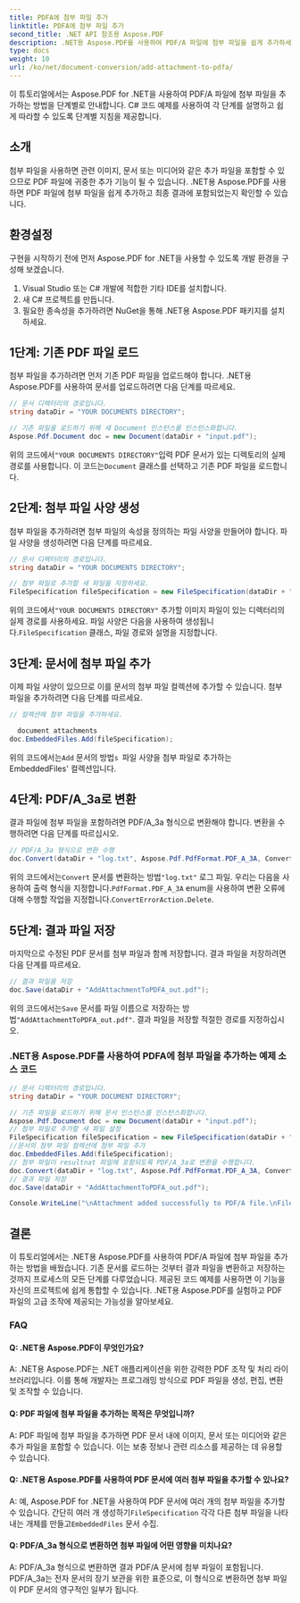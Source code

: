 ```yaml
---
title: PDFA에 첨부 파일 추가
linktitle: PDFA에 첨부 파일 추가
second_title: .NET API 참조용 Aspose.PDF
description: .NET용 Aspose.PDF를 사용하여 PDF/A 파일에 첨부 파일을 쉽게 추가하세요.
type: docs
weight: 10
url: /ko/net/document-conversion/add-attachment-to-pdfa/
---
```

이 튜토리얼에서는 Aspose.PDF for .NET을 사용하여 PDF/A 파일에 첨부 파일을 추가하는 방법을 단계별로 안내합니다. C# 코드 예제를 사용하여 각 단계를 설명하고 쉽게 따라할 수 있도록 단계별 지침을 제공합니다.

## 소개

첨부 파일을 사용하면 관련 이미지, 문서 또는 미디어와 같은 추가 파일을 포함할 수 있으므로 PDF 파일에 귀중한 추가 기능이 될 수 있습니다. .NET용 Aspose.PDF를 사용하면 PDF 파일에 첨부 파일을 쉽게 추가하고 최종 결과에 포함되었는지 확인할 수 있습니다.

## 환경설정

구현을 시작하기 전에 먼저 Aspose.PDF for .NET을 사용할 수 있도록 개발 환경을 구성해 보겠습니다.

1. Visual Studio 또는 C# 개발에 적합한 기타 IDE를 설치합니다.
2. 새 C# 프로젝트를 만듭니다.
3. 필요한 종속성을 추가하려면 NuGet을 통해 .NET용 Aspose.PDF 패키지를 설치하세요.

## 1단계: 기존 PDF 파일 로드

첨부 파일을 추가하려면 먼저 기존 PDF 파일을 업로드해야 합니다. .NET용 Aspose.PDF를 사용하여 문서를 업로드하려면 다음 단계를 따르세요.

```csharp
// 문서 디렉터리의 경로입니다.
string dataDir = "YOUR DOCUMENTS DIRECTORY";

// 기존 파일을 로드하기 위해 새 Document 인스턴스를 인스턴스화합니다.
Aspose.Pdf.Document doc = new Document(dataDir + "input.pdf");
```

 위의 코드에서`"YOUR DOCUMENTS DIRECTORY"`입력 PDF 문서가 있는 디렉토리의 실제 경로를 사용합니다. 이 코드는`Document` 클래스를 선택하고 기존 PDF 파일을 로드합니다.

## 2단계: 첨부 파일 사양 생성

첨부 파일을 추가하려면 첨부 파일의 속성을 정의하는 파일 사양을 만들어야 합니다. 파일 사양을 생성하려면 다음 단계를 따르세요.

```csharp
// 문서 디렉터리의 경로입니다.
string dataDir = "YOUR DOCUMENTS DIRECTORY";

// 첨부 파일로 추가할 새 파일을 지정하세요.
FileSpecification fileSpecification = new FileSpecification(dataDir + "aspose-logo.jpg", "Large image file");
```

 위의 코드에서`"YOUR DOCUMENTS DIRECTORY"` 추가할 이미지 파일이 있는 디렉터리의 실제 경로를 사용하세요. 파일 사양은 다음을 사용하여 생성됩니다.`FileSpecification` 클래스, 파일 경로와 설명을 지정합니다.

## 3단계: 문서에 첨부 파일 추가

이제 파일 사양이 있으므로 이를 문서의 첨부 파일 컬렉션에 추가할 수 있습니다. 첨부 파일을 추가하려면 다음 단계를 따르세요.

```csharp
// 컬렉션에 첨부 파일을 추가하세요.

  document attachments
doc.EmbeddedFiles.Add(fileSpecification);
```

 위의 코드에서는`Add` 문서의 방법`s `파일 사양을 첨부 파일로 추가하는 EmbeddedFiles' 컬렉션입니다.

## 4단계: PDF/A_3a로 변환

결과 파일에 첨부 파일을 포함하려면 PDF/A_3a 형식으로 변환해야 합니다. 변환을 수행하려면 다음 단계를 따르십시오.

```csharp
// PDF/A_3a 형식으로 변환 수행
doc.Convert(dataDir + "log.txt", Aspose.Pdf.PdfFormat.PDF_A_3A, ConvertErrorAction.Delete);
```

 위의 코드에서는`Convert` 문서를 변환하는 방법`"log.txt"` 로그 파일. 우리는 다음을 사용하여 출력 형식을 지정합니다.`PdfFormat.PDF_A_3A` enum을 사용하여 변환 오류에 대해 수행할 작업을 지정합니다.`ConvertErrorAction.Delete`.

## 5단계: 결과 파일 저장

마지막으로 수정된 PDF 문서를 첨부 파일과 함께 저장합니다. 결과 파일을 저장하려면 다음 단계를 따르세요.

```csharp
// 결과 파일을 저장
doc.Save(dataDir + "AddAttachmentToPDFA_out.pdf");
```

 위의 코드에서는`Save` 문서를 파일 이름으로 저장하는 방법`"AddAttachmentToPDFA_out.pdf"`. 결과 파일을 저장할 적절한 경로를 지정하십시오.

### .NET용 Aspose.PDF를 사용하여 PDFA에 첨부 파일을 추가하는 예제 소스 코드

```csharp
// 문서 디렉터리의 경로입니다.
string dataDir = "YOUR DOCUMENT DIRECTORY";

// 기존 파일을 로드하기 위해 문서 인스턴스를 인스턴스화합니다.
Aspose.Pdf.Document doc = new Document(dataDir + "input.pdf");
// 첨부 파일로 추가할 새 파일 설정
FileSpecification fileSpecification = new FileSpecification(dataDir + "aspose-logo.jpg", "Large Image file");
//문서의 첨부 파일 컬렉션에 첨부 파일 추가
doc.EmbeddedFiles.Add(fileSpecification);
// 첨부 파일이 resultnat 파일에 포함되도록 PDF/A_3a로 변환을 수행합니다.
doc.Convert(dataDir + "log.txt", Aspose.Pdf.PdfFormat.PDF_A_3A, ConvertErrorAction.Delete);
// 결과 파일 저장
doc.Save(dataDir + "AddAttachmentToPDFA_out.pdf");

Console.WriteLine("\nAttachment added successfully to PDF/A file.\nFile saved at " + dataDir);
```

## 결론

이 튜토리얼에서는 .NET용 Aspose.PDF를 사용하여 PDF/A 파일에 첨부 파일을 추가하는 방법을 배웠습니다. 기존 문서를 로드하는 것부터 결과 파일을 변환하고 저장하는 것까지 프로세스의 모든 단계를 다루었습니다. 제공된 코드 예제를 사용하면 이 기능을 자신의 프로젝트에 쉽게 통합할 수 있습니다. .NET용 Aspose.PDF를 실험하고 PDF 파일의 고급 조작에 제공되는 가능성을 알아보세요.

### FAQ

#### Q: .NET용 Aspose.PDF이 무엇인가요?

A: .NET용 Aspose.PDF는 .NET 애플리케이션을 위한 강력한 PDF 조작 및 처리 라이브러리입니다. 이를 통해 개발자는 프로그래밍 방식으로 PDF 파일을 생성, 편집, 변환 및 조작할 수 있습니다.

#### Q: PDF 파일에 첨부 파일을 추가하는 목적은 무엇입니까?

A: PDF 파일에 첨부 파일을 추가하면 PDF 문서 내에 이미지, 문서 또는 미디어와 같은 추가 파일을 포함할 수 있습니다. 이는 보충 정보나 관련 리소스를 제공하는 데 유용할 수 있습니다.

#### Q: .NET용 Aspose.PDF를 사용하여 PDF 문서에 여러 첨부 파일을 추가할 수 있나요?

 A: 예, Aspose.PDF for .NET을 사용하여 PDF 문서에 여러 개의 첨부 파일을 추가할 수 있습니다. 간단히 여러 개 생성하기`FileSpecification` 각각 다른 첨부 파일을 나타내는 개체를 만들고`EmbeddedFiles` 문서 수집.

#### Q: PDF/A_3a 형식으로 변환하면 첨부 파일에 어떤 영향을 미치나요?

A: PDF/A_3a 형식으로 변환하면 결과 PDF/A 문서에 첨부 파일이 포함됩니다. PDF/A_3a는 전자 문서의 장기 보관을 위한 표준으로, 이 형식으로 변환하면 첨부 파일이 PDF 문서의 영구적인 일부가 됩니다.
